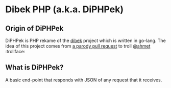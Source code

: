 # Dibek PHP (a.k.a. DiPHPek)

## Origin of DiPHPek

DiPHPek is PHP rekame of the [dibek](https://github.com/ahmet/dibek) project which is written in go-lang.
The idea of this project comes from [a parody pull request](https://github.com/ahmet/dibek/pull/1)
to troll [@ahmet](https://github.com/ahmet) :trollface:

## What is DiPHPek?

A basic end-point that responds with JSON of any request that it receives.

